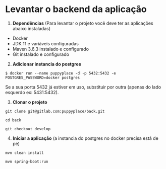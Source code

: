 # Levantar o backend da aplicação

1. **Dependências** (Para levantar o projeto você deve ter as aplicações abaixo instaladas)
  - Docker
  - JDK 11 e variáveis configuradas
  - Maven 3.6.3 instalado e configurado
  - Git instalado e configurado

2. **Adicionar instancia do postgres**

```console
$ docker run --name puppyplace -d -p 5432:5432 -e POSTGRES_PASSWORD=docker postgres
```

Se a sua porta 5432 já estiver em uso, substituir por outra (apenas do lado esquerdo ex: 5431:5432).

3. **Clonar o projeto**

```console
git clone git@gitlab.com:puppyplace/back.git
```
```console
cd back
```
```console
git checkout develop
```

4. **Iniciar a aplicação** (a instancia do postgres no docker precisa está de pé)

```console
mvn clean install
```

```console
mvn spring-boot:run
```
